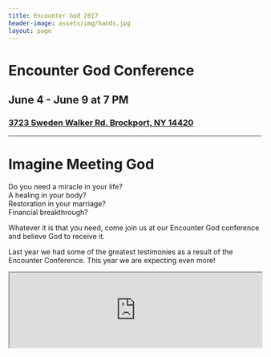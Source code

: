 ```yaml
---
title: Encounter God 2017
header-image: assets/img/hands.jpg
layout: page
---
```


<div class="container text-center">
    <div class="row justify-content-center">
    <div class="col-sm-8 col-sm-offset-2">
        <h1>Encounter God Conference</h1>
        <h2>June 4 - June 9 at 7 PM</h2>
        <h3><a target="_blank" class="editable" href="https://www.google.com/maps/place/River+Rochester/@43.2246189,-77.8906375,15z/data=!4m2!3m1!1s0x0:0xd881d75c1eba2525?sa=X&ved=0ahUKEwiAu_6klonMAhXERyYKHZDeA3YQ_BIIbTAP"><i class="fa fa-map-marker fa-3x"></i> 3723 Sweden Walker Rd. Brockport, NY 14420</a></h3>
        <hr>
        <h1>Imagine Meeting God</h1>
        <p>Do you need a miracle in your life?<br>
        A healing in your body?<br>
        Restoration in your marriage?<br>
        Financial breakthrough?</p>
        <p>
Whatever it is that you need, come join us at our Encounter God conference and believe God to receive it.</p>
<p>Last year we had some of the greatest testimonies as a result of the Encounter Conference. This year we are expecting even more! </p>
</div>
    </div>
</div>


<div class="row justify-content-center">
    <div class="col-sm-10">
        <div class="iframe-container iframe-container-16x9">
            <iframe width="100%" src='https://www.youtube.com/embed/WXga9kAmuow?autoplay=0&showinfo=0&autohide=1'></iframe>
        </div>
    </div>
</div>